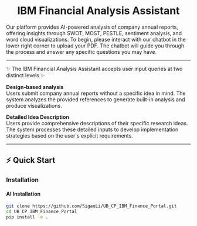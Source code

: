 <a name="readme-top"></a>

<div align="center">
  <h1 align="center">IBM Financial Analysis Assistant</h1>
</div>

Our platform provides AI-powered analysis of company annual reports, offering insights through SWOT, MOST, PESTLE, sentiment analysis, and word cloud visualizations. To begin, please interact with our chatbot in the lower right corner to upload your PDF. The chatbot will guide you through the process and answer any specific questions you may have.

--------------------------------------------------------------------------------

✨ The IBM Financial Analysis Assistant accepts user input queries at two distinct levels ✨

**Design-based analysis**
<br/> Users submit company annual reports without a specific idea in mind. The system analyzes the provided references to generate built-in analysis and produce visualizations.

**Detailed Idea Description**
<br/> Users provide comprehensive descriptions of their specific research ideas. The system processes these detailed inputs to develop implementation strategies based on the user's explicit requirements.

--------------------------------------------------------------------------------

<span id='quick-start'/>

## ⚡ Quick Start

<span id='installation'/>

### Installation

#### AI Installation

```bash
git clone https://github.com/SigaoLi/UB_CP_IBM_Finance_Portal.git
cd UB_CP_IBM_Finance_Portal
pip install -e .
```
